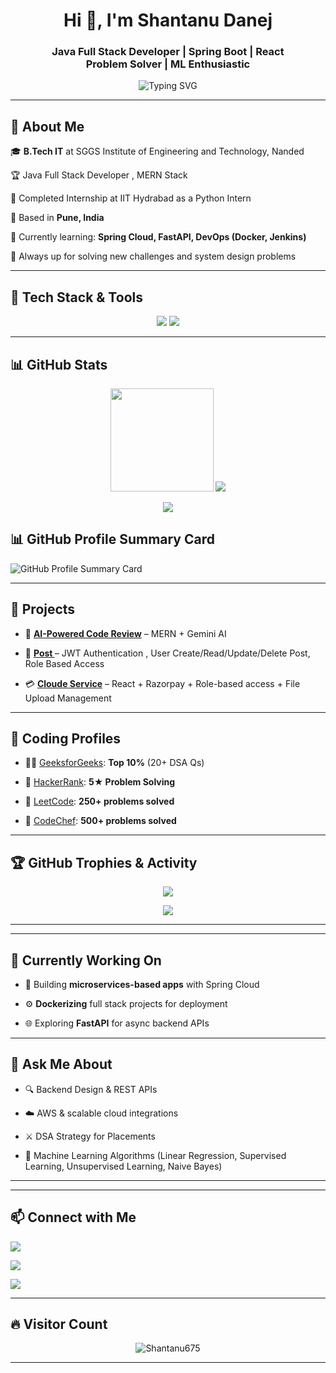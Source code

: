 <h1 align="center">Hi 👋, I'm Shantanu Danej</h1>


<h3 align="center">Java Full Stack Developer | Spring Boot | React </br> 
   Problem Solver | ML Enthusiastic</h3>





<p align="center">


  <img src="https://readme-typing-svg.demolab.com/?lines=Java%20%7C%20Spring%20Boot%20%7C%20React%20%7C%20Python%20%7C%20MySQL;Creative%20Thinker%20%F0%9F%A7%91%E2%80%8D%F0%9F%92%BB;Always%20learning%20new%20techs%20%F0%9F%93%9A&font=Fira%20Code&center=true&width=700&height=45&duration=4000&pause=1000" alt="Typing SVG">


</p>





---





## 🚀 About Me



🎓 **B.Tech IT** at SGGS Institute of Engineering and Technology, Nanded  


🏆 Java Full Stack Developer , MERN Stack   


💼 Completed Internship at IIT Hydrabad as a Python Intern  


📍 Based in **Pune, India**  


🌱 Currently learning: **Spring Cloud, FastAPI, DevOps (Docker, Jenkins)**  


🧠 Always up for solving new challenges and system design problems





---





## 🔧 Tech Stack & Tools





<p align="center">


  <img src="https://skillicons.dev/icons?i=java,spring,idea,react,js,html,css,py,mysql,mongodb,git,github,vscode" />
  
  <img src="https://skillicons.dev/icons?i=c,cpp,nodejs,postman,tensorflow,linux,express,netlify" />

  
</p>





---





## 📊 GitHub Stats





<p align="center">


  <img src="https://github-readme-stats.vercel.app/api?username=Shantanu675&show_icons=true&theme=tokyonight" height="165">


  <img src="https://github-readme-stats.vercel.app/api/top-langs/?username=Shantanu675&layout=compact&theme=tokyonight">


</p>





<p align="center">


  <img src="https://github-readme-streak-stats.herokuapp.com?user=Shantanu675&theme=tokyonight" />


</p>


## 📊 GitHub Profile Summary Card

<img src="https://github-profile-summary-cards.vercel.app/api/cards/profile-details?username=Shantanu675&theme=github_dark" alt="GitHub Profile Summary Card" />



---





## 📌 Projects





- 🧠 **[AI-Powered Code Review](https://github.com/Shantanu675)** – MERN + Gemini AI
  

- 🏨 **[Post ](https://github.com/Shantanu675)** – JWT Authentication , User Create/Read/Update/Delete Post, Role Based Access


- 💳 **[Cloude Service](https://github.com/Shantanu675)** – React + Razorpay + Role-based access + File Upload Management





---





## 🧠 Coding Profiles





- 👨‍💻 [GeeksforGeeks](https://www.geeksforgeeks.org/user/shantanu2b7s/): **Top 10%** (20+ DSA Qs)


- 💪 [HackerRank](https://www.hackerrank.com/profile/shantanudanej05): **5★ Problem Solving**


- 🚀 [LeetCode](https://leetcode.com/ShantanuDanej/): **250+ problems solved**


- 📜 [CodeChef](https://www.codechef.com/users/shantanudanej): **500+ problems solved**





---





## 🏆 GitHub Trophies & Activity





<p align="center">


  <img src="https://github-profile-trophy.vercel.app/?username=Shantanu675&theme=onedark&no-frame=true&row=2&column=4" />


</p>





<p align="center">


  <img src="https://activity-graph.herokuapp.com/graph?username=Shantanu675&theme=rogue" />


</p>





---




<!--
## 📚 Certifications





- 📜 Infosys Java Programming Essentials



🔗 [View All Certificates](https://drive.google.com/)
-->





---





## 🔭 Currently Working On





- 🎯 Building **microservices-based apps** with Spring Cloud


- ⚙️ **Dockerizing** full stack projects for deployment


- 🌐 Exploring **FastAPI** for async backend APIs





---





## 💬 Ask Me About





- 🔍 Backend Design & REST APIs


- ☁️ AWS & scalable cloud integrations


- ⚔️ DSA Strategy for Placements


- 🧠 Machine Learning Algorithms (Linear Regression, Supervised Learning, Unsupervised Learning, Naive Bayes)





---



<!--

## ✨ Fun Facts





- 🧑‍🏫 I lead the **ITSA Tech Club** at college


- 🎯 Completed 550+ questions on GFG with institute rank < 30


- 💡 I love discussing code optimization & compiler internals
-->




---





## 📫 Connect with Me





<p align="left">


  <a href="mailto:danejshantanu@gmail.comq  "><img src="https://img.shields.io/badge/Gmail-D14836?style=for-the-badge&logo=gmail&logoColor=white"></a>


  <a href="https://linkedin.com/in/shantanu"><img src="https://img.shields.io/badge/LinkedIn-0077B5?style=for-the-badge&logo=linkedin&logoColor=white"></a>


  <a href="https://github.com/Shantanu675"><img src="https://img.shields.io/badge/GitHub-100000?style=for-the-badge&logo=github&logoColor=white"></a>


</p>





---





## 🔥 Visitor Count





<p align="center">


  <img src="https://komarev.com/ghpvc/?username=Shantanu675&style=for-the-badge&color=blue" alt="Shantanu675" />


</p>





---


